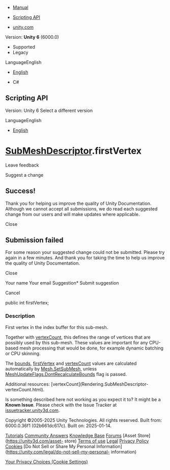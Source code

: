 [ ]()

  * [Manual](../Manual/index.html)
  * [Scripting API](../ScriptReference/index.html)

  * [unity.com](https://unity.com/)

Version: **Unity 6** (6000.0)

  * Supported
  * Legacy

LanguageEnglish

  * [English]()

  * C#

[ ](https://docs.unity3d.com)

## Scripting API

Version: Unity 6 Select a different version

LanguageEnglish

  * [English]()

#  [SubMeshDescriptor](Rendering.SubMeshDescriptor.html).firstVertex

Leave feedback

Suggest a change

## Success!

Thank you for helping us improve the quality of Unity Documentation. Although
we cannot accept all submissions, we do read each suggested change from our
users and will make updates where applicable.

Close

## Submission failed

For some reason your suggested change could not be submitted. Please <a>try
again</a> in a few minutes. And thank you for taking the time to help us
improve the quality of Unity Documentation.

Close

Your name Your email Suggestion* Submit suggestion

Cancel

[ ]()

public int firstVertex;

### Description

First vertex in the index buffer for this sub-mesh.

Together with [vertexCount](Rendering.SubMeshDescriptor-vertexCount.html),
this defines the range of vertices that are possibly used by this sub-mesh.
These values are important for any CPU-based mesh processing that would be
done, for example dynamic batching or CPU skinning.  
  
The [bounds](Rendering.SubMeshDescriptor-bounds.html),
[firstVertex](Rendering.SubMeshDescriptor-firstVertex.html) and
[vertexCount](Rendering.SubMeshDescriptor-vertexCount.html) values are
calculated automatically by [Mesh.SetSubMesh](Mesh.SetSubMesh.html), unless
[MeshUpdateFlags.DontRecalculateBounds](Rendering.MeshUpdateFlags.DontRecalculateBounds.html)
flag is passed.  
  
Additional resources: [vertexCount](Rendering.SubMeshDescriptor-
vertexCount.html).

Is something described here not working as you expect it to? It might be a
**Known Issue**. Please check with the Issue Tracker at
[issuetracker.unity3d.com](https://issuetracker.unity3d.com).

Copyright ©2005-2025 Unity Technologies. All rights reserved. Built from:
6000.0.36f1 (02b661dc617c). Built on: 2025-01-14.

[Tutorials](https://unity3d.com/learn) [Community
Answers](https://answers.unity3d.com) [Knowledge
Base](https://support.unity3d.com/hc/en-us)
[Forums](https://forum.unity3d.com) [Asset Store](https://unity3d.com/asset-
store) [Terms of use](https://docs.unity3d.com/Manual/TermsOfUse.html)
[Legal](https://unity.com/legal) [Privacy
Policy](https://unity.com/legal/privacy-policy)
[Cookies](https://unity.com/legal/cookie-policy) [Do Not Sell or Share My
Personal Information](https://unity.com/legal/do-not-sell-my-personal-
information)

[Your Privacy Choices (Cookie Settings)](javascript:void\(0\);)

